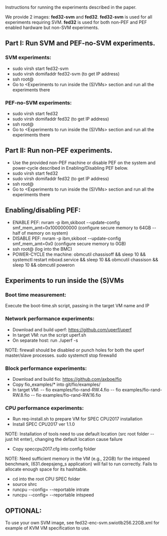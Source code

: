 Instructions for running the experiments described in the paper.

We provide 2 images: **fed32-svm** and **fed32**. **fed32-svm** is used for all experiments requiring SVM. **fed32** is used for both non-PEF and PEF enabled hardware but non-SVM experiments.

## Part I: Run SVM and PEF-no-SVM experiments.

### SVM experiments:
- sudo virsh start fed32-svm
- sudo virsh domifaddr fed32-svm (to get IP address)
- ssh root@<fed32-svm IP>
- Go to <Experiments to run inside the (S)VMs> section and run all the experiments there

### PEF-no-SVM experiments:
- sudo virsh start fed32
- sudo virsh domifaddr fed32 (to get IP address)
- ssh root@<fed32 IP>
- Go to <Experiments to run inside the (S)VMs> section and run all the experiments there

## Part II: Run non-PEF experiments.

- Use the provided non-PEF machine or disable PEF on the system and power-cycle described in Enabling/Disabling PEF below.
- sudo virsh start fed32
- sudo virsh domifaddr fed32 (to get IP address)
- ssh root@<fed32 IP>
- Go to <Experiments to run inside the (S)VMs> section and run all the experiments there

## Enabling/disabling PEF:
- ENABLE PEF: nvram -p ibm,skiboot --update-config smf\_mem\_amt=0x1000000000 (configure secure memory to 64GB -- half of memory on system)
- DISABLE PEF: nvram -p ibm,skiboot --update-config smf\_mem\_amt=0x0 (configure secure memory to 0GB)
- ssh root@<hostname> (log into the BMC)
- POWER-CYCLE the machine: obmcutil chassisoff && sleep 10 && systemctl restart mboxd.service && sleep 10 && obmcutil chassison && sleep 10 && obmcutil poweron 

## Experiments to run inside the (S)VMs

### Boot time measurement:
Execute the boot-time.sh script, passing in the target VM name and IP

### Network performance experiments:
- Download and build uperf: https://github.com/uperf/uperf
- In target VM: run the script uperf.sh
- On separate host: run ./uperf -s

NOTE: firewall should be disabled or punch holes for both the uperf master/slave processes.
sudo systemctl stop firewalld

### Block performance experiments:
- Download and build fio: https://github.com/axboe/fio
- Copy fio\_examples/\* into git/fio/examples/
- In target VM:
  -- fio examples/fio-rand-RW.4.fio
  -- fio examples/fio-rand-RW.8.fio
  -- fio examples/fio-rand-RW.16.fio

### CPU performance experiments:
- Run req-install.sh to prepare VM for SPEC CPU2017 installation
- Install SPEC CPU2017 ver 1.1.0

NOTE: Installation of tools need to use default location (src root folder -- just hit enter), changing the default location cause failure
- Copy speccpu2017.cfg into config folder

NOTE: Need sufficient memory in the VM (e.g., 22GB) for the intspeed benchmark, (631.deepsjeng\_s application) will fail to run correctly. Fails to allocate enough space for its hashtable.
- cd into the root CPU SPEC folder
- source shrc
- runcpu --config=<config file name> --reportable intrate
- runcpu --config=<config file name> --reportable intspeed


## OPTIONAL:
To use your own SVM image, see fed32-enc-svm.swiotlb256.22GB.xml for example of KVM VM specification to use.
